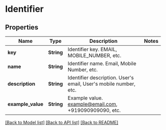 # Identifier

## Properties

Name | Type | Description | Notes
------------ | ------------- | ------------- | -------------
**key** | **String** | Identifier key. EMAIL, MOBILE_NUMBER, etc. | 
**name** | **String** | Identifier name. Email, Mobile Number, etc. | 
**description** | **String** | Identifier description. User's email, User's mobile number, etc. | 
**example_value** | **String** | Example value. example@email.com, +919090909090, etc. | 

[[Back to Model list]](../README.md#documentation-for-models) [[Back to API list]](../README.md#documentation-for-api-endpoints) [[Back to README]](../README.md)


